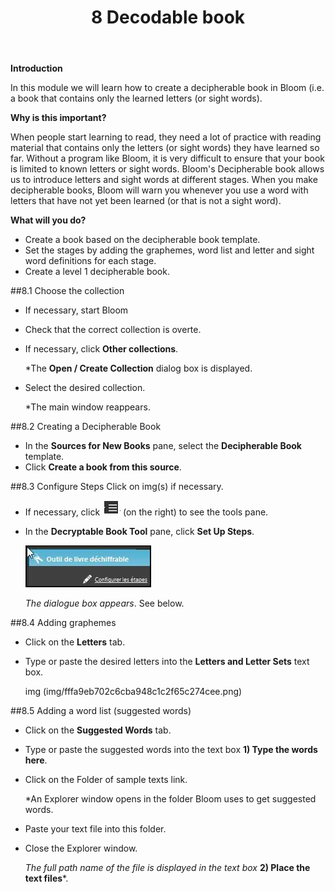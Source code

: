 ﻿---
title: 8 Decodable book
---

**Introduction**

In this module we will learn how to create a decipherable book in Bloom (i.e. a book that contains only the learned letters (or sight words).

**Why is this important?**

When people start learning to read, they need a lot of practice with reading material that contains only the letters (or sight words) they have learned so far. Without a program like Bloom, it is very difficult to ensure that your book is limited to known letters or sight words. Bloom's Decipherable book allows us to introduce letters and sight words at different stages. When you make decipherable books, Bloom will warn you whenever you use a word with letters that have not yet been learned (or that is not a sight word).

**What will you do?**

- Create a book based on the decipherable book template.
- Set the stages by adding the graphemes, word list and letter and sight word definitions for each stage.
- Create a level 1 decipherable book.

##8.1 Choose the collection

- If necessary, start Bloom
- Check that the correct collection is overte.
- If necessary, click **Other collections**.

    *The **Open / Create Collection** dialog box is displayed.

- Select the desired collection.

    *The main window reappears.

##8.2 Creating a Decipherable Book

- In the **Sources for New Books** pane, select the **Decipherable Book** template.
- Click **Create a book from this source**.

##8.3 Configure Steps Click on img(s) if necessary.

- If necessary, click ![](media/4174200024cb1d6577fcc3286ec3334a.png) (on the right) to see the tools pane.
- In the **Decryptable Book Tool** pane, click **Set Up Steps**.

    ![](media/4675b10b278e3bb5e75d0f6f56a59764.jpeg)

    *The dialogue box appears*. See below.

##8.4 Adding graphemes

- Click on the **Letters** tab.
- Type or paste the desired letters into the **Letters and Letter Sets** text box.

    img (img/fffa9eb702c6cba948c1c2f65c274cee.png)

##8.5 Adding a word list (suggested words)

- Click on the **Suggested Words** tab.
- Type or paste the suggested words into the text box **1) Type the words here**.
- Click on the Folder of sample texts link.

    *An Explorer window opens in the folder Bloom uses to get suggested words.

- Paste your text file into this folder.
- Close the Explorer window.

    *The full path name of the file is displayed in the text box* **2) Place the text files***.


